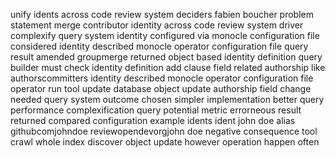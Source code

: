 unify idents across code review system deciders fabien boucher problem statement merge contributor identity across code review system driver complexify query system identity configured via monocle configuration file considered identity described monocle operator configuration file query result amended groupmerge returned object based identity definition query builder must check identity definition add clause field related authorship like authorscommitters identity described monocle operator configuration file operator run tool update database object update authorship field change needed query system outcome chosen simpler implementation better query performance complexification query potential metric errorneous result returned compared configuration example idents ident john doe alias githubcomjohndoe reviewopendevorgjohn doe negative consequence tool crawl whole index discover object update however operation happen often